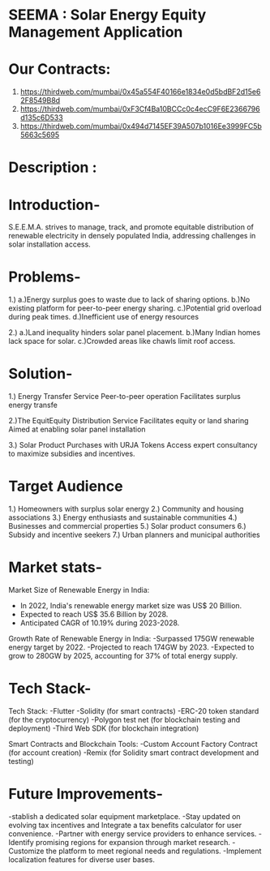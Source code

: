 # SEEMA : Solar Energy Equity Management Application
# Our Contracts:
1) https://thirdweb.com/mumbai/0x45a554F40166e1834e0d5bdBF2d15e62F8549B8d
2) https://thirdweb.com/mumbai/0xF3Cf4Ba10BCCc0c4ecC9F6E2366796d135c6D533
3) https://thirdweb.com/mumbai/0x494d7145EF39A507b1016Ee3999FC5b5663c5695

# Description :

# Introduction-
S.E.E.M.A. strives to manage, track, and promote equitable distribution of renewable electricity in densely populated India, addressing challenges in solar installation access.

# Problems-

1.) 
a.)Energy surplus goes to waste due to lack of sharing options.
b.)No existing platform for peer-to-peer energy sharing.
c.)Potential grid overload during peak times.
d.)Inefficient use of energy resources

2.)
a.)Land inequality hinders solar panel placement.
b.)Many Indian homes lack space for solar.
c.)Crowded areas like chawls limit roof access.

# Solution-

1.) Energy Transfer Service
Peer-to-peer operation
Facilitates surplus energy transfe

2.)The EquitEquity Distribution Service
Facilitates equity or land sharing
Aimed at enabling solar panel installation

3.) Solar Product Purchases with URJA Tokens
Access expert consultancy to maximize subsidies and incentives.

# Target Audience

1.) Homeowners with surplus solar energy
2.) Community and housing associations
3.) Energy enthusiasts and sustainable communities
4.) Businesses and commercial properties
5.) Solar product consumers
6.) Subsidy and incentive seekers
7.) Urban planners and municipal authorities

# Market stats-

Market Size of Renewable Energy in India:
- In 2022, India's renewable energy market size was US$ 20 Billion.
- Expected to reach US$ 35.6 Billion by 2028.
- Anticipated CAGR of 10.19% during 2023-2028.

Growth Rate of Renewable Energy in India:
-Surpassed 175GW renewable energy target by 2022.
-Projected to reach 174GW by 2023.
-Expected to grow to 280GW by 2025, accounting for 37% of total energy supply.

# Tech Stack-

Tech Stack:
-Flutter
-Solidity (for smart contracts)
-ERC-20 token standard (for the cryptocurrency)
-Polygon test net (for blockchain testing and deployment)
-Third Web SDK (for blockchain integration)

Smart Contracts and Blockchain Tools:
-Custom Account Factory Contract (for account creation)
-Remix (for Solidity smart contract development and testing)

# Future Improvements-

-stablish a dedicated solar equipment marketplace.
-Stay updated on evolving tax incentives and Integrate a tax benefits calculator for user convenience.
-Partner with energy service providers to enhance services.
-Identify promising regions for expansion through market research.
-Customize the platform to meet regional needs and regulations.
-Implement localization features for diverse user bases.
